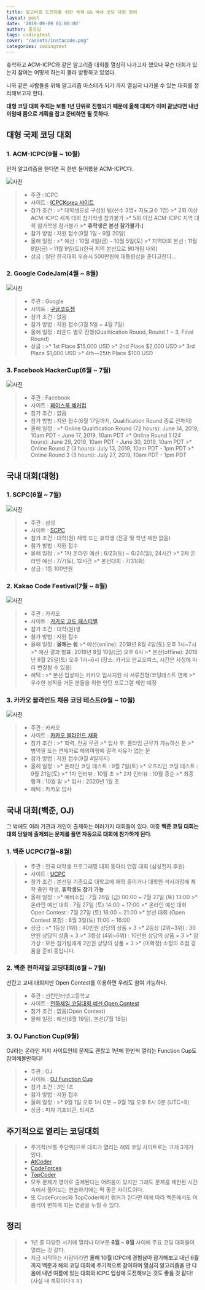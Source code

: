 ```yaml
---
title: 알고리즘 도전자를 위한 국제 && 국내 코딩 대회 정리
layout: post
date: '2019-09-09 01:00:00'
author: 줌코딩
tags: codingtest
cover: "/assets/instacode.png"
categories: codingtest
---
```


휴학하고 ACM-ICPC와 같은 알고리즘 대회를 열심히 나가고자 했으나 무슨 대회가 있는지 참여는 어떻게 하는지 몰라 방황하고 있었다.

나와 같은 사람들을 위해 알고리즘 마스터가 되기 까지 열심히 나가볼 수 있는 대회를 정리해보고자 한다.

**대형 코딩 대회 주최는 보통 1년 단위로 진행되기 때문에 올해 대회가 이미 끝났다면 내년 이맘때 쯤으로 계획을 잡고 준비하면 될 듯하다.**

## 대형 국제 코딩 대회

### 1. ACM-ICPC(9월 ~ 10월)

먼저 알고리즘을 한다면 꼭 한번 들어봤을 ACM-ICPC다.

![사진](/assets/coding-test-1.png)

>* 주관 : ICPC
>* 사이트 : [ICPCKorea 사이트](http://icpckorea.org/)
>* 참가 조건 :
    >* 대학생으로 구성된 팀(선수 3명+  지도교수 1명)
    >* 2회 이상 ACM-ICPC 세계 대회 참가학생 참가불가
    >* 5회 이상 ACM-ICPC 지역 대회 참가학생 참가불가
    >* **휴학생은 본선 참가불가:(**
>* 참가 방법 : 지원 접수(9월 1일 - 9월 20일)
>* 올해 일정 :
    >* 예선 : 10월 4일(금) – 10월 5일(토)
    >* 지역대회 본선 : 11월 8일(금) – 11월 9일(토)(한국 지역 본선으로 90개팀 내외)
>* 상금 : 일단 한국대회 우승시 500만원에 대통령상을 준다고한다...

### 2. Google CodeJam(4월 ~ 8월)

![사진](/assets/coding-test-2.jpg)

>* 주관 : Google
>* 사이트 : [구글코드잼](http://icpckorea.org/)
>* 참가 조건 : 없음
>* 참가 방법 : 지원 접수(3월 5일 ~ 4월 7일)
>* 올해 일정 : 라운드 별로 진행(Qualitication Round, Round 1 ~ 3, Final Round)
>* 상금 :
    >* 1st Place $15,000 USD
    >* 2nd Place $2,000 USD
    >* 3rd Place $1,000 USD
    >* 4th—25th Place $100 USD

### 3. Facebook HackerCup(6월 ~ 7월)

![사진](/assets/coding-test-3.jpg)

>* 주관 : Facebook
>* 사이트 : [페이스북 해커컵](https://www.facebook.com/hackercup/)
>* 참가 조건 : 없음
>* 참가 방법 : 지원 접수(6월 17일까지, Qualification Round 종료 전까지)
>* 올해 일정 :
    >* Online Qualification Round (72 hours): June 14, 2019, 10am PDT - June 17, 2019, 10am PDT
    >* Online Round 1 (24 hours): June 29, 2019, 10am PDT - June 30, 2019, 10am PDT
    >* Online Round 2 (3 hours): July 13, 2019, 10am PDT - 1pm PDT
    >* Online Round 3 (3 hours): July 27, 2019, 10am PDT - 1pm PDT

## 국내 대회(대형)

### 1. SCPC(6월 ~ 7월)

![사진](/assets/coding-test-4.jpg)

>* 주관 : 삼성
>* 사이트 : [SCPC](https://www.codeground.org/contest/contest)
>* 참가 조건 : 대학(원) 재학 또는 휴학생 (전공 및 학년 제한 없음)
>* 참가 방법 : 지원 접수
>* 올해 일정 :
    >* 1차 온라인 예선 : 6/23(토) ~ 6/24(일), 24시간
    >* 2차 온라인 예선 : 7/7(토), 12시간
    >* 본선대회 : 7/31(화)
>* 상금 : 1등 100만원

### 2. Kakao Code Festival(7월 ~ 8월)

![사진](/assets/coding-test-5.png)

>* 주관 : 카카오
>* 사이트 : [카카오 코드 페스티벌](https://contest.kakaocode.com/info)
>* 참가 조건 : 대학(원)생
>* 참가 방법 : 지원 접수
>* 올해 일정 : **올해는 쉼**
    >* 예선(online): 2018년 8월 4일(토) 오후 1시~7시
    >* 예선 결과 발표: 2018년 8월 10일(금) 오후 6시
    >* 본선(offline): 2018년 8월 25일(토) 오후 1시~6시 (장소: 카카오 판교오피스, 시간은 사정에 따라 변경될 수 있음)
>* 혜택 :
    >* 본선 입상자는 카카오 입사지원 시 서류전형/코딩테스트 면제
    >* 우수한 성적을 거둔 분들을 위한 인턴 프로그램 제안 예정

### 3. 카카오 블라인드 채용 코딩 테스트(9월 ~ 10월)

![사진](/assets/2020-kakao-blind-1.jpg)

>* 주관 : 카카오
>* 사이트 : [카카오 블라인드 채용](https://www.welcomekakao.com/competitions/102/2020-kakao-blind-recruitment)
>* 참가 조건 :
    >* 학력, 전공 무관
    >* 입사 후, 풀타임 근무가 가능하신 분
    >* 병역필 또는 면제자로 해외여행에 결격 사유가 없는 분
>* 참가 방법 : 지원 접수(9월 4일까지)
>* 올해 일정 :
    >* 온라인 코딩 테스트 : 9월 7일(토)
    >* 오프라인 코딩 테스트 : 9월 21일(토)
    >* 1차 인터뷰 : 10월 초
    >* 2차 인터뷰 : 10월 중순
    >* 최종 합격 : 10월 말
    >* 입사 : 2020년 1월 초
>* 혜택 : 카카오 입사

## 국내 대회(백준, OJ)

그 밖에도 여러 기관과 개인이 출제하는 여러가지 대회들이 있다. 이중 **백준 코딩 대회는 대회 당일에 출제되는 문제를 풀면 자동으로 대회에 참가하게 된다**.

### 1. 백준 UCPC(7월~8월)

>* 주관 : 전국 대학생 프로그래밍 대회 동아리 연합 대회
(삼성전자 후원)
>* 사이트 : [UCPC](https://ucpc.acmicpc.net/info)
>* 참가 조건 : 본선일 기준으로 대학교에 재학 중이거나 대학원 석사과정에 재학 중인 학생, **휴학생도 참가 가능**
>* 올해 일정 :
    >* 예비소집 : 7월 26일 (금) 00:00 ~ 7월 27일 (토) 13:00
    >* 온라인 예선 대회 : 7월 27일 (토) 14:00 ~ 17:00
    >* 온라인 예선 대회 Open Contest : 7월 27일 (토) 18:00 ~ 21:00
    >* 본선 대회 (Open Contest 포함) : 8월 3일(토) 11:00 ~ 16:00
>* 상금 :
    >* 1등상 (1위) : 40만원 상당의 상품 × 3
    >* 2등상 (2위~3위) : 30만원 상당의 상품 × 3
    >* 3등상 (4위~6위) : 10만원 상당의 상품 × 3
    >* 참가상 : 모든 참가팀에게 2만원 상당의 상품 × 3
    >* (미확정) 소정의 추첨 경품을 준비 중입니다.

### 2. 백준 천하제일 코딩대회(6월 ~ 7월)

선린고 교내 대회지만 Open Contest를 이용하면 우리도 참여 가능하다.

>* 주관 : 선린인터넷고등학교
>* 사이트 : [천하제일 코딩대회 예선 Open Contest](https://www.acmicpc.net/contest/view/437)
>* 참가 조건 : 없음(Open Contest)
>* 올해 일정 : 예선(6월 19일), 본선(7월 18일)

### 3. OJ Function Cup(9월)

OJ라는 온라인 저지 사이트인데 문제도 괜찮고 1년에 한번씩 열리는 Function Cup도 참여해볼만하다!

>* 주관 : OJ
>* 사이트 : [OJ Function Cup](https://oj.uz/contest/view/FUNCTIONCUP4)
>* 참가 조건 : 3인 1조
>* 참가 방법 : 지원 접수
>* 올해 일정 :
    >* 9월 1일 오후 1시 0분 ~ 9월 1일 오후 6시 0분 (UTC+9)
>* 상금 : 피자 기프티콘, 티셔츠

## 주기적으로 열리는 코딩대회

>* 주기적(보통 주단위)으로 대회가 열리는 해외 코딩 사이트로는 크게 3개가 있다.
>* [AtCoder](https://atcoder.jp)
>* [CodeForces](https://codeforces.com)
>* [TopCoder](https://www.topcoder.com/spacenet?gclid=CjwKCAjw8NfrBRA7EiwAfiVJpTg25EhjbIYp_lmpV-8I7vD55hwLB6A-cwFjfyLr42_ipU9E3IS2ehoCCA8QAvD_BwE)
>* 모두 문제가 영어로 출제된다는 어려움이 있지만 그래도 문제를 제한된 시간 속에서 풀어보는 연습하기에는 딱 좋은 사이트이다.
>* 또 CodeForces와 TopCoder에서 랭커가 된다면 이에 따라 백준에서도 이름색이 변하게 되는 영광을 누릴 수 있다.

## 정리

>* 1년 중 다양한 시기에 열리나 대부분 **6월 ~ 9월** 사이에 주요 코딩 대회들이 열리는 것 같다.
>* 지금 시작하는 사람이라면 **올해 10월 ICPC에 경험삼아 참가해보고 내년 6월까지 백준과 해외 코딩 대회에 주기적으로 참여하며 열심히 알고리즘을 판 다음에 내년 여름에 있는 대회와 ICPC 입상에 도전해보는 것도 좋을 것 같다!**(사실 내 계획이다ㅎㅎ)
